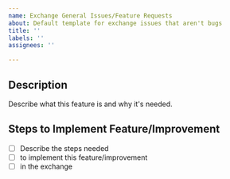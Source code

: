 ```yaml
---
name: Exchange General Issues/Feature Requests
about: Default template for exchange issues that aren't bugs
title: ''
labels: ''
assignees: ''

---
```


## Description
Describe what this feature is and why it's needed.

## Steps to Implement Feature/Improvement
- [ ] Describe the steps needed
- [ ] to implement this feature/improvement
- [ ] in the exchange
